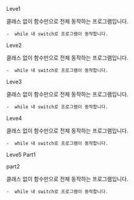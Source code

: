 Leve1

  클래스 없이 함수만으로 전체 동작하는 프로그램입니다.
 
    -  while 내 switch로 프로그램이 동작합니다.

Leve2

클래스 없이 함수만으로 전체 동작하는 프로그램입니다.

    -  while 내 switch로 프로그램이 동작합니다.

Leve3

클래스 없이 함수만으로 전체 동작하는 프로그램입니다.

    -  while 내 switch로 프로그램이 동작합니다.

Leve4

클래스 없이 함수만으로 전체 동작하는 프로그램입니다.

    -  while 내 switch로 프로그램이 동작합니다.

Leve5
   Part1
   
   part2

클래스 없이 함수만으로 전체 동작하는 프로그램입니다.

    -  while 내 switch로 프로그램이 동작합니다.
